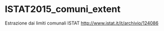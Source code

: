 # ISTAT2015_comuni_extent
Estrazione dai limiti comunali ISTAT http://www.istat.it/it/archivio/124086

